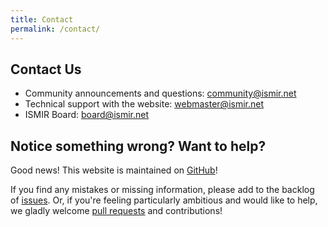 ```yaml
---
title: Contact
permalink: /contact/
---
```


## Contact Us

* Community announcements and questions: [community@ismir.net](mailto:community@ismir.net)
* Technical support with the website: [webmaster@ismir.net](mailto:webmaster@ismir.net)
* ISMIR Board: [board@ismir.net](mailto:board@ismir.net)


## Notice something wrong? Want to help?

Good news! This website is maintained on [GitHub](https://github.com/ismir/ismir-home)!

If you find any mistakes or missing information, please add to the backlog
of [issues](https://github.com/ismir/ismir-home/issues). Or, if you're feeling
particularly ambitious and would like to help, we gladly welcome
[pull requests](https://github.com/ismir/ismir-home/pulls) and contributions!